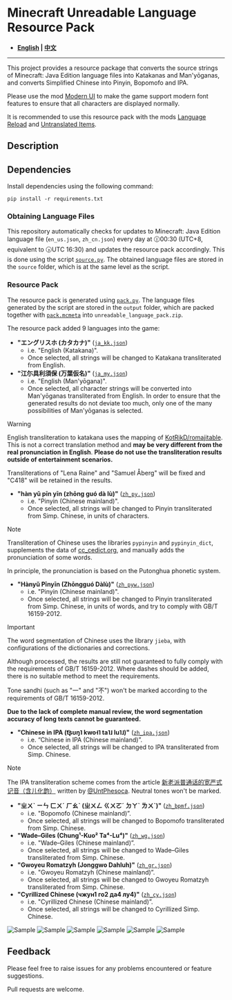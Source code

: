 # Minecraft Unreadable Language Resource Pack

- **[English](README_en.md) | [中文](README.md)**

----

This project provides a resource package that converts the source strings of Minecraft: Java Edition language files into Katakanas and Man'yōganas, and converts Simplified Chinese into Pinyin, Bopomofo and IPA.

Please use the mod [Modern UI](https://modrinth.com/mod/modern-ui) to make the game support modern font features to ensure that all characters are displayed normally.

It is recommended to use this resource pack with the mods [Language Reload](https://modrinth.com/mod/language-reload) and [Untranslated Items](https://www.curseforge.com/minecraft/mc-mods/untranslated-items).

## Description

## Dependencies

Install dependencies using the following command:

``` shell
pip install -r requirements.txt
```

### Obtaining Language Files

This repository automatically checks for updates to Minecraft: Java Edition language file (`en_us.json`, `zh_cn.json`) every day at 🕧00:30 (UTC+8, equivalent to 🕟UTC 16:30) and updates the resource pack accordingly. This is done using the script [`source.py`](source.py). The obtained language files are stored in the `source` folder, which is at the same level as the script.

### Resource Pack

The resource pack is generated using [`pack.py`](pack.py). The language files generated by the script are stored in the `output` folder, which are packed together with [`pack.mcmeta`](pack.mcmeta) into `unreadable_language_pack.zip`.

The resource pack added 9 languages into the game:

- **"エングリスホ (カタカナ)"** ([`ja_kk.json`](output/ja_kk.json))
  - i.e. "English (Katakana)".
  - Once selected, all strings will be changed to Katakana transliterated from English.
- **"江尓具利須保 (万葉仮名)"** ([`ja_my.json`](output/ja_my.json))
  - i.e. "English (Man'yōgana)".
  - Once selected, all character strings will be converted into Man'yōganas transliterated from English. In order to ensure that the generated results do not deviate too much, only one of the many possibilities of Man'yōganas is selected.

> [!WARNING]
> English transliteration to katakana uses the mapping of [KotRikD/romajitable](https://github.com/KotRikD/romajitable). This is not a correct translation method and **may be very different from the real pronunciation in English**. **Please do not use the transliteration results outside of entertainment scenarios.**
>
> Transliterations of "Lena Raine" and "Samuel Åberg" will be fixed and "C418" will be retained in the results.

- **"hàn yǔ pīn yīn (zhōng guó dà lù)"** ([`zh_py.json`](output/zh_py.json))
  - i.e. "Pinyin (Chinese mainland)".
  - Once selected, all strings will be changed to Pinyin transliterated from Simp. Chinese, in units of characters.

> [!NOTE]
> Transliteration of Chinese uses the libraries `pypinyin` and `pypinyin_dict`, supplements the data of [cc_cedict.org](https://cc-cedict.org/), and manually adds the pronunciation of some words.
>
> In principle, the pronunciation is based on the Putonghua phonetic system.

- **"Hànyǔ Pīnyīn (Zhōngguó Dàlù)"** ([`zh_pyw.json`](output/zh_pyw.json))
  - i.e. "Pinyin (Chinese mainland)".
  - Once selected, all strings will be changed to Pinyin transliterated from Simp. Chinese, in units of words, and try to comply with GB/T 16159-2012.

> [!IMPORTANT]
> The word segmentation of Chinese uses the library `jieba`, with configurations of the dictionaries and corrections.
>
> Although processed, the results are still not guaranteed to fully comply with the requirements of GB/T 16159-2012. Where dashes should be added, there is no suitable method to meet the requirements.
>
> Tone sandhi (such as "一" and "不") won't be marked according to the requirements of GB/T 16159-2012.
>
> **Due to the lack of complete manual review, the word segmentation accuracy of long texts cannot be guaranteed.**

- **"Chinese in IPA (t͡ʂʊŋ˥ kwo˧˥ ta˥˩ lu˥˩)"** ([`zh_ipa.json`](output/zh_ipa.json))
  - i.e. “Chinese in IPA (Chinese mainland)”.
  - Once selected, all strings will be changed to IPA transliterated from Simp. Chinese.

> [!NOTE]
> The IPA transliteration scheme comes from the article [新老派普通话的宽严式记音（含儿化韵）](https://zhuanlan.zhihu.com/p/38258415) written by [@UntPhesoca](https://www.zhihu.com/people/UntW). Neutral tones won't be marked.

- **"ㄓㄨˋ ㄧㄣ ㄈㄨˊ ㄏㄠˋ (ㄓㄨㄥ ㄍㄨㄛˊ ㄉㄚˋ ㄌㄨˋ)"** ([`zh_bpmf.json`](output/zh_bpmf.json))
  - i.e. "Bopomofo (Chinese mainland)”.
  - Once selected, all strings will be changed to Bopomofo transliterated from Simp. Chinese.
- **"Wade–Giles (Chung¹-Kuo² Ta⁴-Lu⁴)"** ([`zh_wg.json`](output/zh_wg.json))
  - i.e. "Wade–Giles (Chinese mainland)”.
  - Once selected, all strings will be changed to Wade–Giles transliterated from Simp. Chinese.
- **"Gwoyeu Romatzyh (Jonggwo Dahluh)"** ([`zh_gr.json`](output/zh_gr.json))
  - i.e. "Gwoyeu Romatzyh (Chinese mainland)”.
  - Once selected, all strings will be changed to Gwoyeu Romatzyh transliterated from Simp. Chinese.
- **"Cyrillized Chinese (чжун1 го2 да4 лу4)"** ([`zh_cy.json`](output/zh_cy.json))
  - i.e. "Cyrillized Chinese (Chinese mainland)”.
  - Once selected, all strings will be changed to Cyrillized Simp. Chinese.

![Sample](sample/sample_ja_kk.png)
![Sample](sample/sample_ja_my.png)
![Sample](sample/sample_zh_py.png)
![Sample](sample/sample_zh_pyw.png)
![Sample](sample/sample_zh_ipa.png)
![Sample](sample/sample_zh_bpmf.png)

## Feedback

Please feel free to raise issues for any problems encountered or feature suggestions.

Pull requests are welcome.

